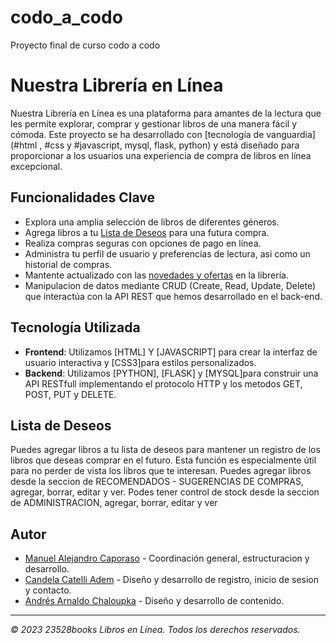 # codo_a_codo
Proyecto final de curso codo a codo 

# Nuestra Librería en Línea

Nuestra Librería en Línea es una plataforma para amantes de la lectura que les permite explorar, comprar y gestionar libros de una manera fácil y cómoda. Este proyecto se ha desarrollado con [tecnología de vanguardia](#html , #css y #javascript, mysql, flask, python) y está diseñado para proporcionar a los usuarios una experiencia de compra de libros en línea excepcional.

## Funcionalidades Clave

- Explora una amplia selección de libros de diferentes géneros.
- Agrega libros a tu [Lista de Deseos](#lista-de-deseos) para una futura compra.
- Realiza compras seguras con opciones de pago en línea.
- Administra tu perfil de usuario y preferencias de lectura, asi como un historial de compras.
- Mantente actualizado con las [novedades y ofertas](#destacados) en la librería.
- Manipulacion de datos mediante CRUD (Create, Read, Update, Delete) que interactúa con la API
REST que hemos desarrollado en el back-end.


## Tecnología Utilizada

- **Frontend**: Utilizamos [HTML] Y [JAVASCRIPT] para crear la interfaz de usuario interactiva y [CSS3]para estilos personalizados.
- **Backend**: Utilizamos [PYTHON], [FLASK] y [MYSQL]para construir una API RESTfull implementando el protocolo HTTP y los metodos GET, POST, PUT y DELETE.

## Lista de Deseos

Puedes agregar libros a tu lista de deseos para mantener un registro de los libros que deseas comprar en el futuro. Esta función es especialmente útil para no perder de vista los libros que te interesan.
Puedes agregar libros desde la seccion de RECOMENDADOS - SUGERENCIAS DE COMPRAS,  agregar, borrar, editar y ver.
Podes tener control de stock desde la seccion de ADMINISTRACION, agregar, borrar, editar y ver


## Autor

- [Manuel Alejandro Caporaso](https://github.com/ManuCaporaso) - Coordinación general, estructuracion y desarrollo.
- [Candela Catelli Adem](https://github.com/CandelaCatelliAdem) - Diseño y desarrollo de registro, inicio de sesion y contacto.
- [Andrés Arnaldo Chaloupka](https://github.com/arnaldochaloupka) - Diseño y desarrollo de contenido.


---
_© 2023 23528books Libros en Línea. Todos los derechos reservados._
